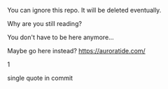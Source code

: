 You can ignore this repo. It will be deleted eventually.

Why are you still reading?

You don't have to be here anymore...

Maybe go here instead? https://auroratide.com/

1

single quote in commit
